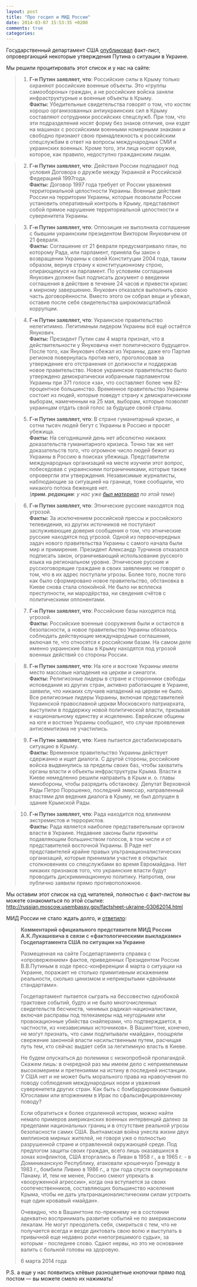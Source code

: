 ```yaml
---
layout: post
title: "Про госдеп и МИД России"
date: 2014-03-07 15:53:35 +0200
comments: true
categories:
---
```

Государственный департамент США [опубликовал](http://russian.moscow.usembassy.gov/factsheet-ukraine-03062014.html) факт-лист, опровергающий некоторые утверждения Путина о ситуации в Украине.

Мы решили процитировать этот список и у нас на сайте:

>1. **Г-н Путин заявляет, что**: Российские силы в Крыму только охраняют российские военные объекты.  Это «группы самообороны» граждан, а не российские войска заняли инфраструктурные и военные объекты в Крыму.  
**Факты:** Убедительные свидетельства говорят о том, что костяк хорошо организованных антиукраинских сил в Крыму составляют сотрудники российских спецслужб.  При том, что эти подразделения носят форму без знаков отличия, они ездят на машинах с российскими военными номерными знаками и свободно признают свою принадлежность к российским спецслужбам в ответ на вопросы международных СМИ и украинских военных.  Кроме того, эти лица носят оружие, которое, как правило, недоступно гражданским лицам.

>2. **Г-н Путин заявляет, что**:  Действия России подпадают под условия Договора о дружбе между Украиной и Российской Федерацией 1997года.  
**Факты:**  Договор 1997 года требует от России уважения территориальной целостности Украины.  Военные действия России на территории Украины, которые позволили России установить оперативный контроль в Крыму, представляют собой прямое нарушение территориальной целостности и суверенитета Украины.

>3. **Г-н Путин заявляет, что**:  Оппозиция не выполнила соглашение с бывшим украинским президентом Виктором Януковичем от 21 февраля.  
**Факты:**  Соглашение от 21 февраля предусматривало план, по которому Рада, или парламент, приняла бы закон о возвращении Украины к своей Конституции 2004 года, таким образом, вернув страну к конституционному строю, опирающемуся на парламент.  По условиям соглашения Янукович должен был подписать документ о введении соглашения в действие в течение 24 часов и привести кризис к мирному завершению.  Янукович отказался выполнить свою часть договорённости. Вместо этого он собрал вещи и убежал, оставив после себя свидетельства широкомасштабной коррупции.

>4. **Г-н Путин заявляет, что**: Украинское правительство нелегитимно. Легитимным лидером Украины всё ещё остаётся Янукович.  
**Факты:**  Президент Путин сам 4 марта признал, что в действительности у Януковича «нет политического будущего».  После того, как Янукович сбежал из Украины, даже его Партия регионов повернулась против него, проголосовав за утверждение его отстранения от должности и поддержав новое правительство.  Новое украинское правительство было утверждено демократически избранным парламентом Украины при 371 голосе «за», что составляет более чем 82-процентное большинство. Временное правительство Украины состоит из людей, которые поведут страну к демократическим выборам, намеченным на 25 мая, выборам, которые позволят украинцам отдать свой голос за будущее своей страны.

>5. **Г-н Путин заявляет, что**: В стране гуманитарный кризис, и сотни тысяч людей бегут с Украины в Россию и просят убежища.  
**Факты:** На сегодняшний день нет абсолютно никаких доказательств гуманитарного кризиса. Точно так же нет доказательств того, что огромное число людей бежит из Украины в Россию в поисках убежища. Представители международных организаций на месте изучили этот вопрос, побеседовав с украинскими пограничниками, которые также опровергли эти утверждения. Независимые журналисты, наблюдающие за ситуацией на границе, тоже сообщили, что никакого потока беженцев нет.  
(_**прим. редакции**: у нас уже [был материал](http://fakecontrol.org/blog/2014/03/02/first_channel_geography/) по этой теме_)

> 6. **Г-н Путин заявляет, что**: Этнические русские находятся под угрозой.  
**Факты:** За исключением российской прессы и российского телевидения, из других источников не поступают заслуживающие доверия сообщения о том, что этнические русские находятся под угрозой. Одной из первоочередных задач нового правительства Украины с самого начала были мир и примирение. Президент Александр Турчинов отказался подписать закон, ограничивающий использование русского языка на региональном уровне. Этнические русские и русскоговорящие граждане в своих заявлениях не говорят о том, что в их адрес поступали угрозы. Более того, после того как было сформировано новое правительство, обстановка в Киеве снова стала спокойной. Не было ни всплеска преступности, ни мародёрства, ни сведения счётов с политическими оппонентами.

>7. **Г-н Путин заявляет, что**: Российские базы находятся под угрозой.  
**Факты:** Российские военные сооружения были и остаются в безопасности, а новое правительство Украины обязалось соблюдать действующие международные соглашения, включая те, что относятся к российским базам. На самом деле именно украинские базы в Крыму находятся под угрозой военных действий со стороны России.

>8. **Г-н Путин заявляет, что**: На юге и востоке Украины имели место массовые нападения на церкви и синагоги.  
**Факты:** Религиозные лидеры в стране и сторонники свободы исповедания из других стран, активно работающие в Украине, заявили, что никаких случаев нападений на церкви не было. Все религиозные лидеры Украины, включая представителей Украинской православной церкви Московского патриархата, выступили в поддержку новой политической власти, призывая к национальному единству и исцелению. Еврейские общины на юге и востоке Украины сообщают, что случаи проявления антисемитизма не участились.

>9. **Г-н Путин заявляет, что**: Киев пытается дестабилизировать ситуацию в Крыму.  
**Факты:** Временное правительство Украины действует сдержанно и ищет диалога. С другой стороны, российские войска выдвинулись за пределы своих баз, чтобы захватить органы власти и объекты инфраструктуры Крыма. Власти в Киеве немедленно решили направить в Крым и. о. главы минобороны, чтобы разрядить  обстановку. Депутат Верховной Рады Петро Порошенко, последний эмиссар, направленный властями для ведения диалога в Крыму, не был допущен в здание Крымской Рады.

>10. **Г-н Путин заявляет, что**: Рада находится под влиянием экстремистов и террористов.  
**Факты:** Рада является наиболее представительным органом власти в Украине. Недавние законы были приняты подавляющим большинством голосов, в том числе и от представителей восточной Украины. В Раде нет представителей крайне правых ультранационалистических организаций, которые принимали участие в открытых столкновениях со спецслужбами во время Евромайдана. Нет никаких признаков того, что украинские власти будут проводить дискриминационную политику. Напротив, они публично заявили прямо противоположное.

Мы оставим этот список на суд читателей, полностью с  факт-листом вы можете ознакомиться по этой ссылке:
http://russian.moscow.usembassy.gov/factsheet-ukraine-03062014.html

МИД России не стало ждать долго, и [ответило](http://mid.ru/brp_4.nsf/newsline/C48637A3360452D044257C9300518BDD):

> **Комментарий официального представителя МИД России А.К.Лукашевича в связи с «фактологическими выкладками» Госдепартамента США по ситуации на Украине**
>
>
> Размещенная на сайте Госдепартамента справка с «опровержением» фактов, приведенных Президентом России В.В.Путиным в ходе пресс-конференции 4 марта о ситуации на Украине, поражает не столько примитивным искажением реальности, сколько цинизмом и неприкрытыми «двойными стандартами».  
>
>
> Госдепартамент пытается сыграть на бессовестно однобокой трактовке событий, будто и не было многочисленных свидетельств бесчинств, чинимых радикал-националистами, включая расправы под телекамеры над неугодными или провокационные убийства снайперами, что подтверждается, в частности, из «независимых источников». В Вашингтоне, конечно, не могут признать, что сами подпитывали «майдан», поощряли свержение законной власти насильственным путем, расчищая путь тем, кто сейчас выдает себя за легитимную власть в Киеве.  
>
>
> Не будем опускаться до полемики с низкопробной пропагандой. Скажем лишь: в очередной раз мы имеем дело с неприемлемым высокомерием и претензиями на истину в последней инстанции. У США нет и не может быть морального права на нравоучения по поводу соблюдения международных норм и уважения суверенитета других стран. Как быть с бомбардировками бывшей Югославии или вторжением в Ирак по сфальсифицированному поводу?  
>
>
> Если обратиться к более отдаленной истории, можно найти немало примеров американских военных интервенций далеко за пределами национальных границ и в отсутствие реальной угрозы безопасности самих США. Вьетнамская война унесла жизни двух миллионов мирных жителей, не говоря уже о полностью разрушенной стране и отравленной окружающей среде. Под предлогом защиты своих граждан, всего лишь оказавшихся в зонах конфликтов, США вторгались в Ливан в 1958 г., а в 1965 г. - в Доминиканскую Республику, атаковали крошечную Гренаду в 1983 г., бомбили Ливию в 1986 г., а три года спустя оккупировали Панаму. И, тем не менее, Россию смеют упрекать в «вооруженной агрессии», когда она вступается за своих соотечественников, составляющих большинство населения Крыма, чтобы не дать ультранационалистическим силам устроить еще один кровавый «майдан».  
>
>
> Очевидно, что в Вашингтоне по-прежнему не в состоянии адекватно воспринимать развитие событий не по американским лекалам. Не могут преодолеть себя, смириться с тем, что не получается всегда и везде диктовать свою волю и выступать в привычной еще недавно роли «непогрешимого судьи», за которым - последнее слово. Сдают нервы, но это не основание валить с больной головы на здоровую.  
>
>
> 6 марта 2014 года

P.S. а еще у нас появились клёвые разноцветные кнопочки прямо под постом — вы можете смело их нажимать!
